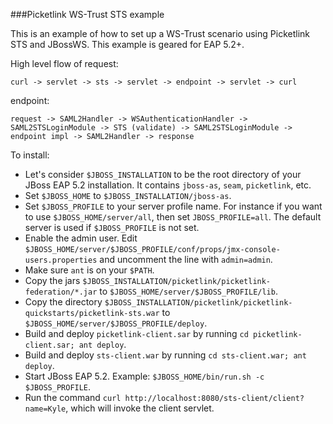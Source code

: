 ###Picketlink WS-Trust STS example

This is an example of how to set up a WS-Trust scenario using Picketlink STS and JBossWS.
This example is geared for EAP 5.2+.

High level flow of request:

```
curl -> servlet -> sts -> servlet -> endpoint -> servlet -> curl
```

endpoint:

```
request -> SAML2Handler -> WSAuthenticationHandler -> SAML2STSLoginModule -> STS (validate) -> SAML2STSLoginModule -> endpoint impl -> SAML2Handler -> response
```

To install:

- Let's consider `$JBOSS_INSTALLATION` to be the root directory of your JBoss EAP 5.2 installation.  It contains `jboss-as`, `seam`, `picketlink`, etc.
- Set `$JBOSS_HOME` to `$JBOSS_INSTALLATION/jboss-as`.
- Set `$JBOSS_PROFILE` to your server profile name.  For instance if you want to use `$JBOSS_HOME/server/all`, then set `JBOSS_PROFILE=all`.  The default server is used if `$JBOSS_PROFILE` is not set.
- Enable the admin user.  Edit `$JBOSS_HOME/server/$JBOSS_PROFILE/conf/props/jmx-console-users.properties` and uncomment the line with `admin=admin`.
- Make sure `ant` is on your `$PATH`.
- Copy the jars `$JBOSS_INSTALLATION/picketlink/picketlink-federation/*.jar` to `$JBOSS_HOME/server/$JBOSS_PROFILE/lib`.
- Copy the directory `$JBOSS_INSTALLATION/picketlink/picketlink-quickstarts/picketlink-sts.war` to `$JBOSS_HOME/server/$JBOSS_PROFILE/deploy`.
- Build and deploy `picketlink-client.sar` by running `cd picketlink-client.sar; ant deploy`.
- Build and deploy `sts-client.war` by running `cd sts-client.war; ant deploy`.
- Start JBoss EAP 5.2.  Example: `$JBOSS_HOME/bin/run.sh -c $JBOSS_PROFILE`.
- Run the command `curl http://localhost:8080/sts-client/client?name=Kyle`, which will invoke the client servlet.
